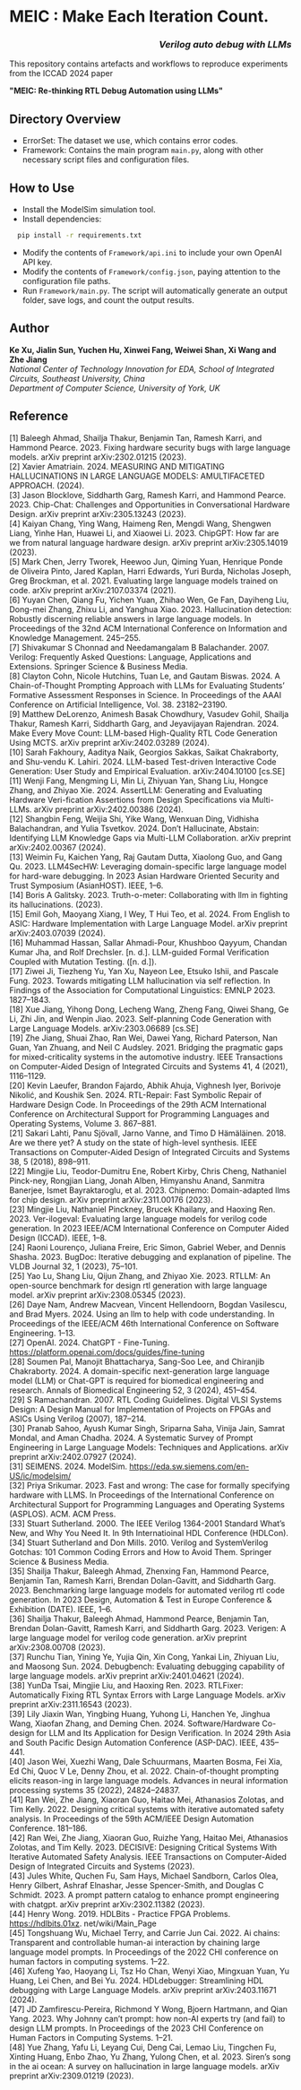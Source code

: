 # MEIC : Make Each Iteration Count.  <h3><p align="right">*Verilog auto debug with LLMs*</p></h3>
This repository contains artefacts and workflows to reproduce experiments from the ICCAD 2024 paper   

**"MEIC: Re-thinking RTL Debug Automation using LLMs"**
## Directory Overview
- ErrorSet: The dataset we use, which contains error codes.
- Framework: Contains the main program `main.py`, along with other necessary script files and configuration files.

## How to Use
- Install the ModelSim simulation tool.
- Install dependencies:
```bash
  pip install -r requirements.txt
```
- Modify the contents of ```Framework/api.ini``` to include your own OpenAI API key.
- Modify the contents of ```Framework/config.json```, paying attention to the configuration file paths.
- Run ```Framework/main.py```. The script will automatically generate an output folder, save logs, and count the output results.

## Author
**Ke Xu, Jialin Sun, Yuchen Hu, Xinwei Fang, Weiwei Shan, Xi Wang and Zhe Jiang**  
*National Center of Technology Innovation for EDA, School of Integrated Circuits, Southeast University, China*  
*Department of Computer Science, University of York, UK*

## Reference
[1] Baleegh Ahmad, Shailja Thakur, Benjamin Tan, Ramesh Karri, and Hammond Pearce. 2023. Fixing hardware security bugs with large language models. arXiv preprint arXiv:2302.01215 (2023).    
[2] Xavier Amatriain. 2024. MEASURING AND MITIGATING HALLUCINATIONS IN LARGE LANGUAGE MODELS: AMULTIFACETED APPROACH. (2024).      
[3] Jason Blocklove, Siddharth Garg, Ramesh Karri, and Hammond Pearce. 2023. Chip-Chat: Challenges and Opportunities in Conversational Hardware Design. arXiv preprint arXiv:2305.13243 (2023).    
[4] Kaiyan Chang, Ying Wang, Haimeng Ren, Mengdi Wang, Shengwen Liang, Yinhe Han, Huawei Li, and Xiaowei Li. 2023. ChipGPT: How far are we from natural language hardware design. arXiv preprint arXiv:2305.14019 (2023).  
[5] Mark Chen, Jerry Tworek, Heewoo Jun, Qiming Yuan, Henrique Ponde de Oliveira Pinto, Jared Kaplan, Harri Edwards, Yuri Burda, Nicholas Joseph, Greg Brockman, et al. 2021. Evaluating large language models trained on code. arXiv preprint arXiv:2107.03374 (2021).  
[6] Yuyan Chen, Qiang Fu, Yichen Yuan, Zhihao Wen, Ge Fan, Dayiheng Liu, Dong-mei Zhang, Zhixu Li, and Yanghua Xiao. 2023. Hallucination detection: Robustly discerning reliable answers in large language models. In Proceedings of the 32nd ACM International Conference on Information and Knowledge Management. 245–255.  
[7] Shivakumar S Chonnad and Needamangalam B Balachander. 2007. Verilog: Frequently Asked Questions: Language, Applications and Extensions. Springer Science & Business Media.  
[8] Clayton Cohn, Nicole Hutchins, Tuan Le, and Gautam Biswas. 2024. A Chain-of-Thought Prompting Approach with LLMs for Evaluating Students’ Formative Assessment Responses in Science. In Proceedings of the AAAI Conference on Artificial Intelligence, Vol. 38. 23182–23190.  
[9] Matthew DeLorenzo, Animesh Basak Chowdhury, Vasudev Gohil, Shailja Thakur, Ramesh Karri, Siddharth Garg, and Jeyavijayan Rajendran. 2024. Make Every Move Count: LLM-based High-Quality RTL Code Generation Using MCTS. arXiv preprint arXiv:2402.03289 (2024).  
[10] Sarah Fakhoury, Aaditya Naik, Georgios Sakkas, Saikat Chakraborty, and Shu-vendu K. Lahiri. 2024. LLM-based Test-driven Interactive Code Generation: User Study and Empirical Evaluation. arXiv:2404.10100   [cs.SE]  
[11] Wenji Fang, Mengming Li, Min Li, Zhiyuan Yan, Shang Liu, Hongce Zhang, and Zhiyao Xie. 2024. AssertLLM: Generating and Evaluating Hardware Veri-fication Assertions from Design Specifications via Multi-LLMs. arXiv preprint arXiv:2402.00386 (2024).  
[12] Shangbin Feng, Weijia Shi, Yike Wang, Wenxuan Ding, Vidhisha Balachandran, and Yulia Tsvetkov. 2024. Don’t Hallucinate, Abstain: Identifying LLM Knowledge Gaps via Multi-LLM Collaboration. arXiv preprint arXiv:2402.00367 (2024).  
[13] Weimin Fu, Kaichen Yang, Raj Gautam Dutta, Xiaolong Guo, and Gang Qu. 2023. LLM4SecHW: Leveraging domain-specific large language model for hard-ware debugging. In 2023 Asian Hardware Oriented Security and Trust Symposium (AsianHOST). IEEE, 1–6.  
[14] Boris A Galitsky. 2023. Truth-o-meter: Collaborating with llm in fighting its hallucinations. (2023).  
[15] Emil Goh, Maoyang Xiang, I Wey, T Hui Teo, et al. 2024. From English to ASIC: Hardware Implementation with Large Language Model. arXiv preprint arXiv:2403.07039 (2024).  
[16] Muhammad Hassan, Sallar Ahmadi-Pour, Khushboo Qayyum, Chandan Kumar Jha, and Rolf Drechsler.   [n. d.]. LLM-guided Formal Verification Coupled with Mutation Testing.   ([n. d.]).  
[17] Ziwei Ji, Tiezheng Yu, Yan Xu, Nayeon Lee, Etsuko Ishii, and Pascale Fung. 2023. Towards mitigating LLM hallucination via self reflection. In Findings of the Association for Computational Linguistics: EMNLP 2023. 1827–1843.  
[18] Xue Jiang, Yihong Dong, Lecheng Wang, Zheng Fang, Qiwei Shang, Ge Li, Zhi Jin, and Wenpin Jiao. 2023. Self-planning Code Generation with Large Language Models. arXiv:2303.06689   [cs.SE]  
[19] Zhe Jiang, Shuai Zhao, Ran Wei, Dawei Yang, Richard Paterson, Nan Guan, Yan Zhuang, and Neil C Audsley. 2021. Bridging the pragmatic gaps for mixed-criticality systems in the automotive industry. IEEE Transactions on Computer-Aided Design of Integrated Circuits and Systems 41, 4 (2021), 1116–1129.  
[20] Kevin Laeufer, Brandon Fajardo, Abhik Ahuja, Vighnesh Iyer, Borivoje Nikolić, and Koushik Sen. 2024. RTL-Repair: Fast Symbolic Repair of Hardware Design Code. In Proceedings of the 29th ACM International Conference on Architectural Support for Programming Languages and Operating Systems, Volume 3. 867–881.  
[21] Sakari Lahti, Panu Sjövall, Jarno Vanne, and Timo D Hämäläinen. 2018. Are we there yet? A study on the state of high-level synthesis. IEEE Transactions on Computer-Aided Design of Integrated Circuits and Systems 38, 5 (2018), 898–911.  
[22] Mingjie Liu, Teodor-Dumitru Ene, Robert Kirby, Chris Cheng, Nathaniel Pinck-ney, Rongjian Liang, Jonah Alben, Himyanshu Anand, Sanmitra Banerjee, Ismet Bayraktaroglu, et al. 2023. Chipnemo: Domain-adapted llms for chip design. arXiv preprint arXiv:2311.00176 (2023).  
[23] Mingjie Liu, Nathaniel Pinckney, Brucek Khailany, and Haoxing Ren. 2023. Ver-ilogeval: Evaluating large language models for verilog code generation. In 2023 IEEE/ACM International Conference on Computer Aided Design (ICCAD). IEEE, 1–8.   
[24] Raoni Lourenço, Juliana Freire, Eric Simon, Gabriel Weber, and Dennis Shasha. 2023. BugDoc: Iterative debugging and explanation of pipeline. The VLDB Journal 32, 1 (2023), 75–101.  
[25] Yao Lu, Shang Liu, Qijun Zhang, and Zhiyao Xie. 2023. RTLLM: An open-source benchmark for design rtl generation with large language model. arXiv preprint arXiv:2308.05345 (2023).  
[26] Daye Nam, Andrew Macvean, Vincent Hellendoorn, Bogdan Vasilescu, and Brad Myers. 2024. Using an llm to help with code understanding. In Proceedings of the IEEE/ACM 46th International Conference on Software Engineering. 1–13.  
[27] OpenAI. 2024. ChatGPT - Fine-Tuning. https://platform.openai.com/docs/guides/fine-tuning  
[28] Soumen Pal, Manojit Bhattacharya, Sang-Soo Lee, and Chiranjib Chakraborty. 2024. A domain-specific next-generation large language model (LLM) or Chat-GPT is required for biomedical engineering and research. Annals of Biomedical Engineering 52, 3 (2024), 451–454.  
[29] S Ramachandran. 2007. RTL Coding Guidelines. Digital VLSI Systems Design: A Design Manual for Implementation of Projects on FPGAs and ASICs Using Verilog (2007), 187–214.  
[30] Pranab Sahoo, Ayush Kumar Singh, Sriparna Saha, Vinija Jain, Samrat Mondal, and Aman Chadha. 2024. A Systematic Survey of Prompt Engineering in Large Language Models: Techniques and Applications. arXiv preprint arXiv:2402.07927 (2024).  
[31] SEIMENS. 2024. ModelSim. https://eda.sw.siemens.com/en-US/ic/modelsim/  
[32] Priya Srikumar. 2023. Fast and wrong: The case for formally specifying hardware with LLMS. In Proceedings of the International Conference on Architectural Support for Programming Languages and Operating Systems (ASPLOS). ACM. ACM Press.  
[33] Stuart Sutherland. 2000. The IEEE Verilog 1364-2001 Standard What’s New, and Why You Need It. In 9th Internatioinal HDL Conference (HDLCon).  
[34] Stuart Sutherland and Don Mills. 2010. Verilog and SystemVerilog Gotchas: 101 Common Coding Errors and How to Avoid Them. Springer Science & Business Media.  
[35] Shailja Thakur, Baleegh Ahmad, Zhenxing Fan, Hammond Pearce, Benjamin Tan, Ramesh Karri, Brendan Dolan-Gavitt, and Siddharth Garg. 2023. Benchmarking large language models for automated verilog rtl code generation. In 2023 Design, Automation & Test in Europe Conference & Exhibition (DATE). IEEE, 1–6.  
[36] Shailja Thakur, Baleegh Ahmad, Hammond Pearce, Benjamin Tan, Brendan Dolan-Gavitt, Ramesh Karri, and Siddharth Garg. 2023. Verigen: A large language model for verilog code generation. arXiv preprint arXiv:2308.00708 (2023).  
[37] Runchu Tian, Yining Ye, Yujia Qin, Xin Cong, Yankai Lin, Zhiyuan Liu, and Maosong Sun. 2024. Debugbench: Evaluating debugging capability of large language models. arXiv preprint arXiv:2401.04621 (2024).  
[38] YunDa Tsai, Mingjie Liu, and Haoxing Ren. 2023. RTLFixer: Automatically Fixing RTL Syntax Errors with Large Language Models. arXiv preprint arXiv:2311.16543 (2023).  
[39] Lily Jiaxin Wan, Yingbing Huang, Yuhong Li, Hanchen Ye, Jinghua Wang, Xiaofan Zhang, and Deming Chen. 2024. Software/Hardware Co-design for LLM and Its Application for Design Verification. In 2024 29th Asia and South Pacific Design Automation Conference (ASP-DAC). IEEE, 435–441.  
[40] Jason Wei, Xuezhi Wang, Dale Schuurmans, Maarten Bosma, Fei Xia, Ed Chi, Quoc V Le, Denny Zhou, et al. 2022. Chain-of-thought prompting elicits reason-ing in large language models. Advances in neural information processing systems 35 (2022), 24824–24837.  
[41] Ran Wei, Zhe Jiang, Xiaoran Guo, Haitao Mei, Athanasios Zolotas, and Tim Kelly. 2022. Designing critical systems with iterative automated safety analysis. In Proceedings of the 59th ACM/IEEE Design Automation Conference. 181–186.  
[42] Ran Wei, Zhe Jiang, Xiaoran Guo, Ruizhe Yang, Haitao Mei, Athanasios Zolotas, and Tim Kelly. 2023. DECISIVE: Designing Critical Systems With Iterative Automated Safety Analysis. IEEE Transactions on Computer-Aided Design of Integrated Circuits and Systems (2023).  
[43] Jules White, Quchen Fu, Sam Hays, Michael Sandborn, Carlos Olea, Henry Gilbert, Ashraf Elnashar, Jesse Spencer-Smith, and Douglas C Schmidt. 2023. A prompt pattern catalog to enhance prompt engineering with chatgpt. arXiv preprint arXiv:2302.11382 (2023).  
[44] Henry Wong. 2019. HDLBits - Practice FPGA Problems. https://hdlbits.01xz. net/wiki/Main_Page  
[45] Tongshuang Wu, Michael Terry, and Carrie Jun Cai. 2022. Ai chains: Transparent and controllable human-ai interaction by chaining large language model prompts. In Proceedings of the 2022 CHI conference on human factors in computing systems. 1–22.  
[46] Xufeng Yao, Haoyang Li, Tsz Ho Chan, Wenyi Xiao, Mingxuan Yuan, Yu Huang, Lei Chen, and Bei Yu. 2024. HDLdebugger: Streamlining HDL debugging with Large Language Models. arXiv preprint arXiv:2403.11671 (2024).  
[47] JD Zamfirescu-Pereira, Richmond Y Wong, Bjoern Hartmann, and Qian Yang. 2023. Why Johnny can’t prompt: how non-AI experts try (and fail) to design LLM prompts. In Proceedings of the 2023 CHI Conference on Human Factors in Computing Systems. 1–21.  
[48] Yue Zhang, Yafu Li, Leyang Cui, Deng Cai, Lemao Liu, Tingchen Fu, Xinting Huang, Enbo Zhao, Yu Zhang, Yulong Chen, et al. 2023. Siren’s song in the ai ocean: A survey on hallucination in large language models. arXiv preprint arXiv:2309.01219 (2023).
